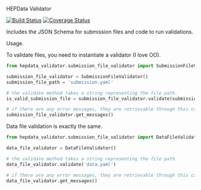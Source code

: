 HEPData Validator

[![Build Status](https://api.travis-ci.org/HEPData/hepdata-validator.svg)](https://travis-ci.org/HEPData/hepdata-validator)
[![Coverage Status](https://coveralls.io/repos/HEPData/hepdata-validator/badge.svg?branch=master&service=github)](https://coveralls.io/github/HEPData/hepdata-validator?branch=master)



Includes the JSON Schema for submission files and code to run validations.

Usage.

To validate files, you need to instantiate a validator (I love OO).

``` python
from hepdata_validator.submission_file_validator import SubmissionFileValidator

submission_file_validator = SubmissionFileValidator()
submission_file_path = 'submission.yaml'

# the validate method takes a string representing the file path. 
is_valid_submission_file = submission_file_validator.validate(submission_file_path)

# if there are any error messages, they are retrievable through this call
submission_file_validator.get_messages()
```

Data file validation is exactly the same.

``` python
from hepdata_validator.submission_file_validator import DataFileValidator

data_file_validator = DataFileValidator()

# the validate method takes a string representing the file path.
data_file_validator.validate('data.yaml')

# if there are any error messages, they are retrievable through this call
data_file_validator.get_messages()
```